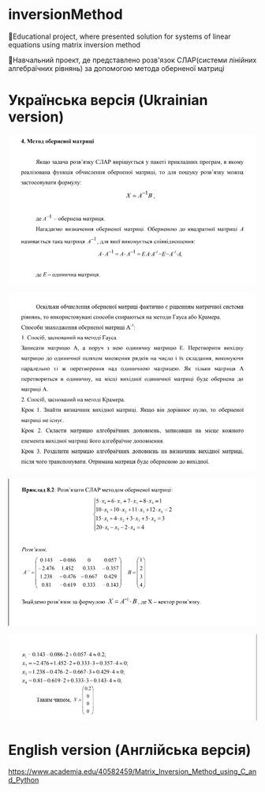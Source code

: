 # inversionMethod
📖Educational project, where presented solution for systems of linear equations using matrix inversion method

📖Навчальний проект, де представлено розв'язок СЛАР(системи лінійних алгебраїчних рівнянь) за допомогою метода оберненої матриці

# Українська версія (Ukrainian version)

![](https://github.com/ChyzhykNazar/inversionMethod/blob/142f76352c145817284eabe05bd59ddcc29603c3/images/%231.png)


![](https://github.com/ChyzhykNazar/inversionMethod/blob/142f76352c145817284eabe05bd59ddcc29603c3/images/%232.png)


![](https://github.com/ChyzhykNazar/inversionMethod/blob/142f76352c145817284eabe05bd59ddcc29603c3/images/%233.png)


![](https://github.com/ChyzhykNazar/inversionMethod/blob/142f76352c145817284eabe05bd59ddcc29603c3/images/%234.png)

# English version (Англійська версія)

https://www.academia.edu/40582459/Matrix_Inversion_Method_using_C_and_Python

